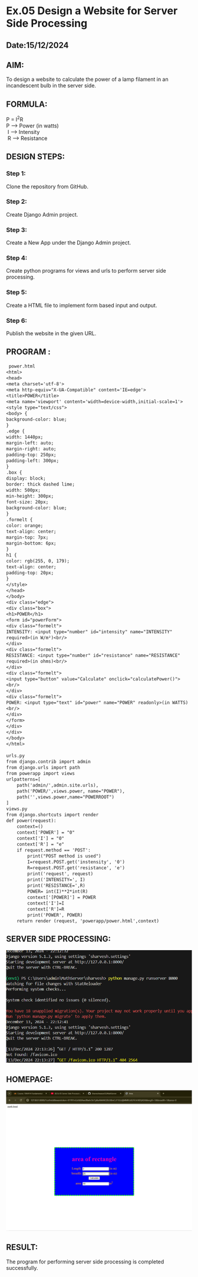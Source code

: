 # Ex.05 Design a Website for Server Side Processing
## Date:15/12/2024

## AIM:
 To design a website to calculate the power of a lamp filament in an incandescent bulb in the server side. 


## FORMULA:
P = I<sup>2</sup>R
<br> P --> Power (in watts)
<br> I --> Intensity
<br> R --> Resistance

## DESIGN STEPS:

### Step 1:
Clone the repository from GitHub.

### Step 2:
Create Django Admin project.

### Step 3:
Create a New App under the Django Admin project.

### Step 4:
Create python programs for views and urls to perform server side processing.

### Step 5:
Create a HTML file to implement form based input and output.

### Step 6:
Publish the website in the given URL.

## PROGRAM :
```
 power.html
<html>
<head>
<meta charset='utf-8'>
<meta http-equiv="X-UA-Compatible" content='IE=edge'>
<title>POWER</title>
<meta name='viewport' content='width=device-width,initial-scale=1'>
<style type="text/css">
<body> {
background-color: blue;
}
.edge {
width: 1440px;
margin-left: auto;
margin-right: auto;
padding-top: 250px;
padding-left: 300px;
}
.box {
display: block;
border: thick dashed lime;
width: 500px;
min-height: 300px;
font-size: 20px;
background-color: blue;
}
.formelt {
color: orange;
text-align: center;
margin-top: 7px;
margin-bottom: 6px;
}
h1 {
color: rgb(255, 0, 179);
text-align: center;
padding-top: 20px;
}
</style>
</head>
</body>
<div class="edge">
<div class="box">
<h1>POWER</h1>
<form id="powerForm">
<div class="formelt">
INTENSITY: <input type="number" id="intensity" name="INTENSITY" required>(in W/m²)<br/>
</div>
<div class="formelt">
RESISTANCE: <input type="number" id="resistance" name="RESISTANCE" required>(in ohms)<br/>
</div>
<div class="formelt">
<input type="button" value="Calculate" onclick="calculatePower()"><br/>
</div>
<div class="formelt">
POWER: <input type="text" id="power" name="POWER" readonly>(in WATTS)<br/>
</div>
</form>
</div>
</div>
</body>
</html>

urls.py
from django.contrib import admin
from django.urls import path
from powerapp import views
urlpatterns=[
    path('admin/',admin.site.urls),
    path('POWER/',views.power, name="POWER"),
    path('',views.power,name="POWERROOT")
]
views.py
from django.shortcuts import render
def power(request):
    context=()
    context['POWER'] = "0"
    context['I'] = "0"
    context['R'] = "e"
    if request.method == 'POST':
        print("POST method is used")
        I=request.POST.get('instensity', '0')
        R=request.POST.get('resistance', 'e')
        print('request', request)
        print('INTENSITY=', I)
        print('RESISTANCE=',R)
        POWER= int(I)**2*int(R)
        context['[POWER]'] = POWER
        context['I']=I
        context['R']=R
        print('POWER', POWER)
    return render (request, 'powerapp/power.html',context)
```


## SERVER SIDE PROCESSING:

![alt text](<Screenshot 2024-12-13 222510.png>)

## HOMEPAGE:
![alt text](<Screenshot 2024-12-13 222104.png>)

## RESULT:
The program for performing server side processing is completed successfully.
